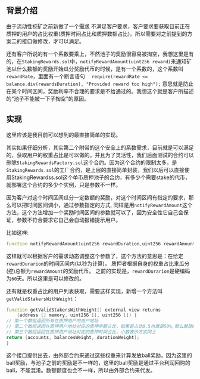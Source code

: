 ## 背景介绍

由于流动性挖矿之前新做了一个[需求](./distribute-ball-design.md) 不满足客户要求，客户要求要获取目前正在质押的用户的占比权重(质押时间占比和质押数额占比)。所以需要对之前提到的方案二的接口做修改，才可以满足。

还有客户所说的有一个系数要乘上，不然池子的奖励很容易被掏空，我想这里是有的，在`StakingRewards.sol`中，`notifyRewardAmount(uint256 reward)`来通知矿池以什么数额的奖励开始瓜分奖励代币的时候，是有一个系数的，这个系数叫`rewardRate`，里面有一个断言语句 `  require(rewardRate <= balance.div(rewardsDuration), "Provided reward too high");` 意思就是防止在某个时间区间，奖励利率不合理的要求是不给通过的。我想这个就是客户所描述的“池子不能被一下子掏空"的原因。

## 实现

这里应该是我目前可以想到的最直接简单的实现。

其实如果仔细分析，其实第二个附带的这个安全上的系数需求，目前就是可以满足的，获取用户的权重占比是可以做的。并且为了灵活性，我们后面测试的合约可以删除`StakingRewardsFactory.sol`这个合约。因为这个合约的限制太多，是`StakingRewards.sol`的工厂合约，是上层的直接简单封装，我们以后可以直接使用StakingRewardss.sol这个单币质押池子的合约，有多少个需要stake的代币，就部署这个合约的多少个实例，只是参数不一样。

因为客户对这个时间区间瓜分一定数额的奖励，对这个时间区间有指定的要求，那么可以把时间区间调小，通过参数指定的方式, 同样是用`notifyRewardAmount`这个方法，这个方法增加一个奖励时间区间的参数就可以了，因为安全性它自己会保证，参数不符合要求它自己会自动报错提示用户。

比如这样:

```d
function notifyRewardAmount(uint256 rewardDuration,uint256 rewardAmount)
```

这样就可以根据客户的需求动态调整这个参数了，这个方法的意思是：在给定`rewardDurarion`的时间区间内(以秒为计算)， 质押者根据自身的权重占比来瓜分(挖)总额为`rewardAmount`的奖励代币。 之前的实现是，`rewardDurarion`是硬编码为`60`天。所以这里是可以修改的。

还有就是权重占比的用户列表获取，需要这样实现，新增一个方法叫`getValidStakersWithWeight`：

```d
function getValidStakersWithWeight() external view returns 
    (address [] memory, uint256 [], uint256 []) {
// 第一个数组返回所有在质押用户的用户地址
// 第二个数组返回在质押用户地址对应的质押余额占比，如果是占比0.5也就是50%,那么就是0.5*1e18 ，用这样的方式来表示百分比和小数  https://ethereum.stackexchange.com/questions/52962/usage-of-float-numbers-in-smart-contract
// 第三个数组返回在质押用户地址对应的质押时间占比，小数表示方式同上
return (accounts, balancesWeight, durationWeight);
}
```

这个接口提供出去，由外部合约来通过这些权重来计算发放ball奖励，因为这里的ball奖励，与池子之前的奖励是不一样的，这里的ball奖励是通过平台利润回购的ball，不能混淆。数额额度也会不一样，所以由外部合约来代发。